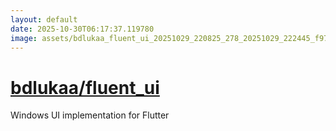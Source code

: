 ```yaml
---
layout: default
date: 2025-10-30T06:17:37.119780
image: assets/bdlukaa_fluent_ui_20251029_220825_278_20251029_222445_f97364--20251029T232509326--cropped.png
---
```


# [bdlukaa/fluent_ui](https://github.com/bdlukaa/fluent_ui/)

Windows UI implementation for Flutter
